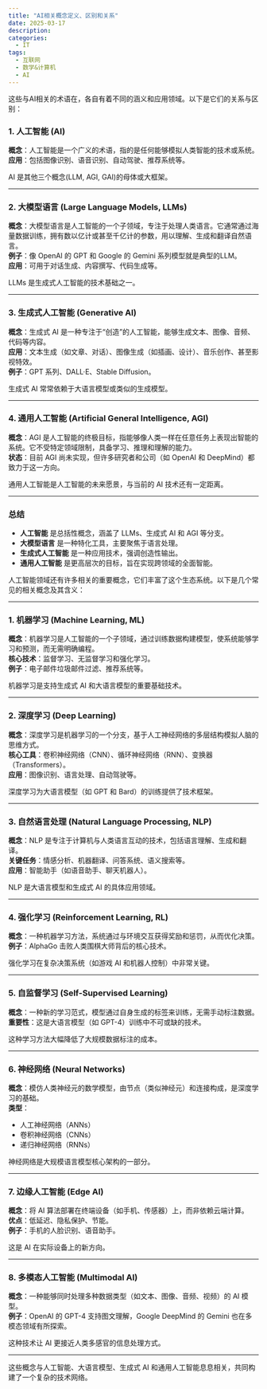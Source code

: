 ```yaml
---
title: "AI相关概念定义、区别和关系"
date: 2025-03-17
description:
categories:
  - IT
tags:
  - 互联网
  - 数学&计算机
  - AI
---
```



这些与AI相关的术语在，各自有着不同的涵义和应用领域。以下是它们的关系与区别：

### 1. **人工智能 (AI)** 
**概念**：人工智能是一个广义的术语，指的是任何能够模拟人类智能的技术或系统。  
**应用**：包括图像识别、语音识别、自动驾驶、推荐系统等。  

AI 是其他三个概念(LLM, AGI, GAI)的母体或大框架。

---

### 2. **大模型语言 (Large Language Models, LLMs)**  
**概念**：大模型语言是人工智能的一个子领域，专注于处理人类语言。它通常通过海量数据训练，拥有数以亿计或甚至千亿计的参数，用以理解、生成和翻译自然语言。  
**例子**：像 OpenAI 的 GPT 和 Google 的 Gemini 系列模型就是典型的LLM。  
**应用**：可用于对话生成、内容撰写、代码生成等。  

LLMs 是生成式人工智能的技术基础之一。

---

### 3. **生成式人工智能 (Generative AI)**  
**概念**：生成式 AI 是一种专注于“创造”的人工智能，能够生成文本、图像、音频、代码等内容。  
**应用**：文本生成（如文章、对话）、图像生成（如插画、设计）、音乐创作、甚至影视特效。  
**例子**：GPT 系列、DALL·E、Stable Diffusion。  

生成式 AI 常常依赖于大语言模型或类似的生成模型。

---

### 4. **通用人工智能 (Artificial General Intelligence, AGI)**  
**概念**：AGI 是人工智能的终极目标，指能够像人类一样在任意任务上表现出智能的系统。它不受特定领域限制，具备学习、推理和理解的能力。  
**状态**：目前 AGI 尚未实现，但许多研究者和公司（如 OpenAI 和 DeepMind）都致力于这一方向。  

通用人工智能是人工智能的未来愿景，与当前的 AI 技术还有一定距离。

---

### 总结
- **人工智能** 是总括性概念，涵盖了 LLMs、生成式 AI 和 AGI 等分支。
- **大模型语言** 是一种特化工具，主要聚焦于语言处理。
- **生成式人工智能** 是一种应用技术，强调创造性输出。
- **通用人工智能** 是更高层次的目标，旨在实现跨领域的全面智能。


人工智能领域还有许多相关的重要概念，它们丰富了这个生态系统。以下是几个常见的相关概念及其含义：

---

### 1. **机器学习 (Machine Learning, ML)**  
**概念**：机器学习是人工智能的一个子领域，通过训练数据构建模型，使系统能够学习和预测，而无需明确编程。  
**核心技术**：监督学习、无监督学习和强化学习。  
**例子**：电子邮件垃圾邮件过滤、推荐系统等。  

机器学习是支持生成式 AI 和大语言模型的重要基础技术。

---

### 2. **深度学习 (Deep Learning)**  
**概念**：深度学习是机器学习的一个分支，基于人工神经网络的多层结构模拟人脑的思维方式。  
**核心工具**：卷积神经网络（CNN）、循环神经网络（RNN）、变换器（Transformers）。  
**应用**：图像识别、语言处理、自动驾驶等。  

深度学习为大语言模型（如 GPT 和 Bard）的训练提供了技术框架。

---

### 3. **自然语言处理 (Natural Language Processing, NLP)**  
**概念**：NLP 是专注于计算机与人类语言互动的技术，包括语言理解、生成和翻译。  
**关键任务**：情感分析、机器翻译、问答系统、语义搜索等。  
**应用**：智能助手（如语音助手、聊天机器人）。  

NLP 是大语言模型和生成式 AI 的具体应用领域。

---

### 4. **强化学习 (Reinforcement Learning, RL)**  
**概念**：一种机器学习方法，系统通过与环境交互获得奖励和惩罚，从而优化决策。  
**例子**：AlphaGo 击败人类围棋大师背后的核心技术。  

强化学习在复杂决策系统（如游戏 AI 和机器人控制）中非常关键。

---

### 5. **自监督学习 (Self-Supervised Learning)**  
**概念**：一种新的学习范式，模型通过自身生成的标签来训练，无需手动标注数据。  
**重要性**：这是大语言模型（如 GPT-4）训练中不可或缺的技术。  

这种学习方法大幅降低了大规模数据标注的成本。

---

### 6. **神经网络 (Neural Networks)**  
**概念**：模仿人类神经元的数学模型，由节点（类似神经元）和连接构成，是深度学习的基础。  
**类型**：
- 人工神经网络（ANNs）
- 卷积神经网络（CNNs）
- 递归神经网络（RNNs）  

神经网络是大规模语言模型核心架构的一部分。

---

### 7. **边缘人工智能 (Edge AI)**  
**概念**：将 AI 算法部署在终端设备（如手机、传感器）上，而非依赖云端计算。  
**优点**：低延迟、隐私保护、节能。  
**例子**：手机的人脸识别、语音助手。  

这是 AI 在实际设备上的新方向。

---

### 8. **多模态人工智能 (Multimodal AI)**  
**概念**：一种能够同时处理多种数据类型（如文本、图像、音频、视频）的 AI 模型。  
**例子**：OpenAI 的 GPT-4 支持图文理解，Google DeepMind 的 Gemini 也在多模态领域有所探索。  

这种技术让 AI 更接近人类多感官的信息处理方式。

---

这些概念与人工智能、大语言模型、生成式 AI 和通用人工智能息息相关，共同构建了一个复杂的技术网络。